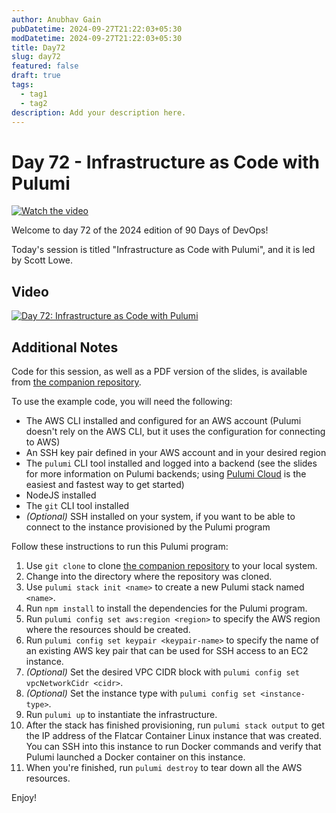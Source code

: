 ```yaml
---
author: Anubhav Gain
pubDatetime: 2024-09-27T21:22:03+05:30
modDatetime: 2024-09-27T21:22:03+05:30
title: Day72
slug: day72
featured: false
draft: true
tags:
  - tag1
  - tag2
description: Add your description here.
---
```


# Day 72 - Infrastructure as Code with Pulumi

[![Watch the video](/thumbnails/day72.png)](https://www.youtube.com/watch?v=ph-olCjRXQs)

Welcome to day 72 of the 2024 edition of 90 Days of DevOps!

Today's session is titled "Infrastructure as Code with Pulumi", and it is led by Scott Lowe.

## Video

[![Day 72: Infrastructure as Code with Pulumi](https://img.youtube.com/vi/ph-olCjRXQs/0.jpg)](https://www.youtube.com/watch?v=ph-olCjRXQs)

## Additional Notes

Code for this session, as well as a PDF version of the slides, is available from [the companion repository](https://github.com/scottslowe/2024-90dod-iac-pulumi).

To use the example code, you will need the following:

- The AWS CLI installed and configured for an AWS account (Pulumi doesn't rely on the AWS CLI, but it uses the configuration for connecting to AWS)
- An SSH key pair defined in your AWS account and in your desired region
- The `pulumi` CLI tool installed and logged into a backend (see the slides for more information on Pulumi backends; using [Pulumi Cloud](https://app.pulumi.com) is the easiest and fastest way to get started)
- NodeJS installed
- The `git` CLI tool installed
- _(Optional)_ SSH installed on your system, if you want to be able to connect to the instance provisioned by the Pulumi program

Follow these instructions to run this Pulumi program:

1. Use `git clone` to clone [the companion repository](https://github.com/scottslowe/2024-90dod-iac-pulumi) to your local system.
1. Change into the directory where the repository was cloned.
1. Use `pulumi stack init <name>` to create a new Pulumi stack named `<name>`.
1. Run `npm install` to install the dependencies for the Pulumi program.
1. Run `pulumi config set aws:region <region>` to specify the AWS region where the resources should be created.
1. Run `pulumi config set keypair <keypair-name>` to specify the name of an existing AWS key pair that can be used for SSH access to an EC2 instance.
1. _(Optional)_ Set the desired VPC CIDR block with `pulumi config set vpcNetworkCidr <cidr>`.
1. _(Optional)_ Set the instance type with `pulumi config set <instance-type>`.
1. Run `pulumi up` to instantiate the infrastructure.
1. After the stack has finished provisioning, run `pulumi stack output` to get the IP address of the Flatcar Container Linux instance that was created. You can SSH into this instance to run Docker commands and verify that Pulumi launched a Docker container on this instance.
1. When you're finished, run `pulumi destroy` to tear down all the AWS resources.

Enjoy!

